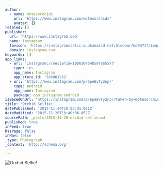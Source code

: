 ```yaml
---
author:
  - name: motesorchids
    url: 'https://www.instagram.com/motesorchids'
    avatar: {}
related: []
publisher:
  url: 'https://www.instagram.com'
  name: Instagram
  favicon: 'https://instagramstatic-a.akamaihd.net/bluebar/bd9471f/images/ico/favicon.ico'
  domain: instagram.com
keywords: []
app_links:
  - url: 'instagram://media?id=1056507648507865577'
    type: ios
    app_name: Instagram
    app_store_id: '389801252'
  - url: 'https://www.instagram.com/p/6peBvTy2np/'
    type: android
    app_name: Instagram
    package: com.instagram.android
isBasedOnUrl: 'https://instagram.com/p/6peBvTy2np/?taken-by=motesorchids'
title: 'Orchid Selfie!'
datePublished: '2015-11-20T18:55:41.051Z'
dateModified: '2015-11-20T18:49:06.852Z'
sourcePath: _posts/2015-11-20-orchid-selfie.md
published: true
inFeed: true
hasPage: false
inNav: false
_type: Photograph
_context: 'http://schema.org'

---
```

![Orchid Selfie&excl;](https://scontent.cdninstagram.com/hphotos-xpa1/t51.2885-15/s640x640/sh0.08/e35/11349225_997606713637685_886201170_n.jpg)